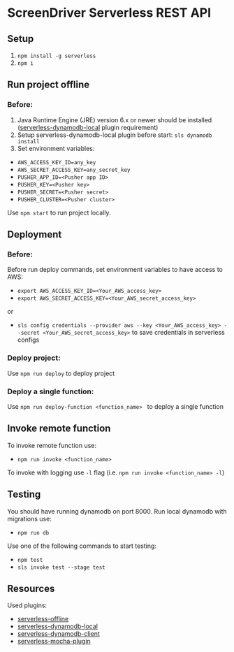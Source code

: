 # ScreenDriver Serverless REST API

## Setup

1. ```npm install -g serverless```
1. ```npm i``` 

## Run project offline
###  Before:
1. Java Runtime Engine (JRE) version 6.x or newer should be installed ([serverless-dynamodb-local](https://www.npmjs.com/package/serverless-dynamodb-local#this-plugin-requires) plugin requirement)
1. Setup serverless-dynamodb-local plugin before start: ```sls dynamodb install``` 
1. Set environment variables:

  * `AWS_ACCESS_KEY_ID=any_key`
  * `AWS_SECRET_ACCESS_KEY=any_secret_key`
  * `PUSHER_APP_ID=<Pusher app ID>`
  * `PUSHER_KEY=<Pusher key>`
  * `PUSHER_SECRET=<Pusher secret>`
  * `PUSHER_CLUSTER=<Pusher cluster>`


Use ```npm start``` to run project locally.

## Deployment
###  Before:
Before run deploy commands, set environment variables to have access to AWS:
* ```export AWS_ACCESS_KEY_ID=<Your_AWS_access_key>```
* ```export AWS_SECRET_ACCESS_KEY=<Your_AWS_secret_access_key>```

or 

* `sls config credentials --provider aws --key <Your_AWS_access_key> --secret <Your_AWS_secret_access_key>` to save credentials in serverless configs

###  Deploy project:
Use ```npm run deploy``` to deploy project

###  Deploy a single function:
Use ```npm run deploy-function <function_name> ``` to deploy a single function


## Invoke remote function
To invoke remote function use:
* ```npm run invoke <function_name>```

To invoke with logging use ``-l`` flag (i.e. ```npm run invoke <function_name> -l```)

## Testing
You should have running dynamodb on port 8000. Run local dynamodb with migrations use:
* ```npm run db```

Use one of the following commands to start testing:
* ```npm test```
* ```sls invoke test --stage test```



## Resources
Used plugins:

* [serverless-offline](https://github.com/dherault/serverless-offline)
* [serverless-dynamodb-local](https://github.com/99xt/serverless-dynamodb-local)
* [serverless-dynamodb-client](https://github.com/99xt/serverless-dynamodb-client)
* [serverless-mocha-plugin](https://github.com/SC5/serverless-mocha-plugin)
